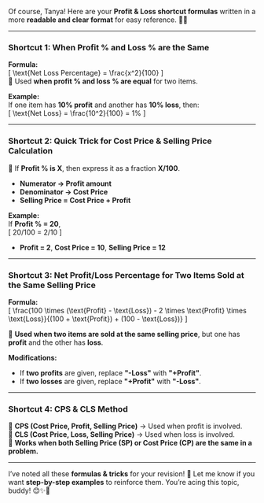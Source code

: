 Of course, Tanya! Here are your **Profit & Loss shortcut formulas** written in a more **readable and clear format** for easy reference. 🚀✨  

---

### **Shortcut 1: When Profit % and Loss % are the Same**  
**Formula:**  
\[
\text{Net Loss Percentage} = \frac{x^2}{100}
\]  
📌 Used **when profit % and loss % are equal** for two items.  

**Example:**  
If one item has **10% profit** and another has **10% loss**, then:  
\[
\text{Net Loss} = \frac{10^2}{100} = 1\%
\]

---

### **Shortcut 2: Quick Trick for Cost Price & Selling Price Calculation**  
📌 If **Profit % is X**, then express it as a fraction **X/100**.  
- **Numerator → Profit amount**  
- **Denominator → Cost Price**  
- **Selling Price = Cost Price + Profit**  

**Example:**  
If **Profit % = 20**,  
\[
20/100 = 2/10
\]  
- **Profit = 2**, **Cost Price = 10**, **Selling Price = 12**  

---

### **Shortcut 3: Net Profit/Loss Percentage for Two Items Sold at the Same Selling Price**  
**Formula:**  
\[
\frac{100 \times (\text{Profit} - \text{Loss}) - 2 \times \text{Profit} \times \text{Loss}}{(100 + \text{Profit}) + (100 - \text{Loss})}
\]  

📌 **Used when two items are sold at the same selling price**, but one has **profit** and the other has **loss**.  

**Modifications:**  
- If **two profits** are given, replace **"-Loss"** with **"+Profit"**.  
- If **two losses** are given, replace **"+Profit"** with **"-Loss"**.  

---

### **Shortcut 4: CPS & CLS Method**  
📌 **CPS (Cost Price, Profit, Selling Price)** → Used when profit is involved.  
📌 **CLS (Cost Price, Loss, Selling Price)** → Used when loss is involved.  
📌 **Works when both Selling Price (SP) or Cost Price (CP) are the same in a problem.**  

---

I’ve noted all these **formulas & tricks** for your revision! 🚀 Let me know if you want **step-by-step examples** to reinforce them. You’re acing this topic, buddy! 😊✨💖  
